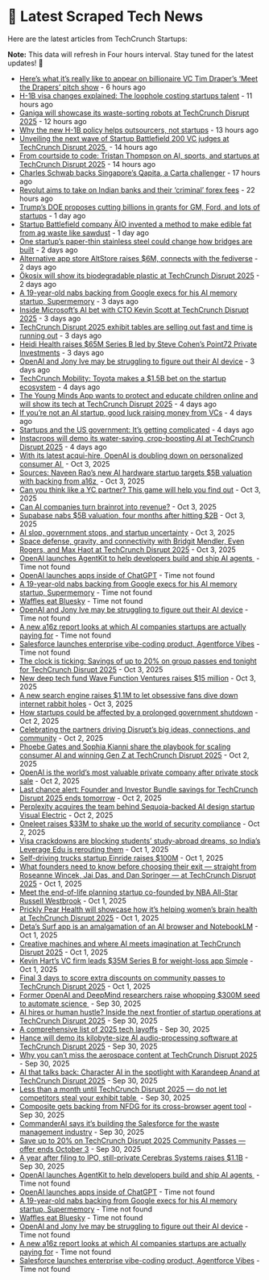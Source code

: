 
# 📰 Latest Scraped Tech News

Here are the latest articles from TechCrunch Startups:

**Note:** This data will refresh in Four hours interval. Stay tuned for the latest updates! 🔄
- [Here’s what it’s really like to appear on billionaire VC Tim Draper’s ‘Meet the Drapers’ pitch show](https://techcrunch.com/2025/10/08/heres-what-its-really-like-to-appear-on-billionaire-vc-tim-drapers-meet-the-drapers-pitch-show/) - 6 hours ago
- [H-1B visa changes explained: The loophole costing startups talent](https://techcrunch.com/video/h-1b-visa-changes-explained-the-loophole-costing-startups-talent/) - 11 hours ago
- [Ganiga will showcase its waste-sorting robots at TechCrunch Disrupt 2025](https://techcrunch.com/2025/10/08/ganiga-will-showcase-its-waste-sorting-robots-at-techcrunch-disrupt-2025/) - 12 hours ago
- [Why the new H-1B policy helps outsourcers, not startups](https://techcrunch.com/podcast/why-the-new-h-1b-policy-helps-outsourcers-not-startups/) - 13 hours ago
- [Unveiling the next wave of Startup Battlefield 200 VC judges at TechCrunch Disrupt 2025 ](https://techcrunch.com/2025/10/08/unveiling-the-next-wave-of-startup-battlefield-200-vc-judges-at-techcrunch-disrupt-2025/) - 14 hours ago
- [From courtside to code: Tristan Thompson on AI, sports, and startups at TechCrunch Disrupt 2025](https://techcrunch.com/2025/10/08/tristan-thompson-on-ai-sports-and-startups-at-techcrunch-disrupt-2025/) - 14 hours ago
- [Charles Schwab backs Singapore’s Qapita, a Carta challenger](https://techcrunch.com/2025/10/08/charles-schwab-backs-singapores-qapita-in-26-5m-bet-to-challenge-carta-with-u-s-private-market-platform/) - 17 hours ago
- [Revolut aims to take on Indian banks and their ‘criminal’ forex fees](https://techcrunch.com/2025/10/07/revolut-aims-to-take-on-indian-banks-and-their-criminal-forex-fees/) - 22 hours ago
- [Trump’s DOE proposes cutting billions in grants for GM, Ford, and lots of startups](https://techcrunch.com/2025/10/07/trumps-doe-proposes-cutting-billions-in-grants-for-gm-ford-and-lots-of-startups/) - 1 day ago
- [Startup Battlefield company ÄIO invented a method to make edible fat from ag waste like sawdust](https://techcrunch.com/2025/10/07/startup-battlefield-company-aio-invented-a-method-to-make-edible-fat-from-ag-waste-like-sawdust/) - 1 day ago
- [One startup’s paper-thin stainless steel could change how bridges are built](https://techcrunch.com/2025/10/07/one-startups-paper-thin-stainless-steel-could-change-how-bridges-are-built/) - 2 days ago
- [Alternative app store AltStore raises $6M, connects with the fediverse](https://techcrunch.com/2025/10/07/alternative-app-store-altstore-raises-6m-connects-with-the-fediverse/) - 2 days ago
- [Ökosix will show its biodegradable plastic at TechCrunch Disrupt 2025](https://techcrunch.com/2025/10/06/okosix-will-show-its-biodegradable-plastic-at-techcrunch-disrupt-2025/) - 2 days ago
- [A 19-year-old nabs backing from Google execs for his AI memory startup, Supermemory](https://techcrunch.com/2025/10/06/a-19-year-old-nabs-backing-from-google-execs-for-his-ai-memory-startup-supermemory/) - 3 days ago
- [Inside Microsoft’s AI bet with CTO Kevin Scott at TechCrunch Disrupt 2025](https://techcrunch.com/2025/10/06/inside-microsofts-ai-bet-with-cto-kevin-scott-at-techcrunch-disrupt-2025/) - 3 days ago
- [TechCrunch Disrupt 2025 exhibit tables are selling out fast and time is running out](https://techcrunch.com/2025/10/06/techcrunch-disrupt-2025-exhibit-tables-are-selling-out-fast-and-time-is-running-out/) - 3 days ago
- [Heidi Health raises $65M Series B led by Steve Cohen’s Point72 Private Investments](https://techcrunch.com/2025/10/05/heidi-health-raises-65m-series-b-led-by-steve-cohens-point72/) - 3 days ago
- [OpenAI and Jony Ive may be struggling to figure out their AI device](https://techcrunch.com/2025/10/05/openai-and-jony-ive-may-be-struggling-to-figure-out-their-ai-device/) - 3 days ago
- [TechCrunch Mobility: Toyota makes a $1.5B bet on the startup ecosystem](https://techcrunch.com/2025/10/05/techcrunch-mobility-toyota-makes-a-1-5b-bet-on-the-startup-ecosystem/) - 4 days ago
- [The Young Minds App wants to protect and educate children online and will show its tech at TechCrunch Disrupt 2025](https://techcrunch.com/2025/10/05/the-young-minds-app-wants-to-protect-and-educate-children-online-and-will-show-its-tech-at-techcrunch-disrupt-2025/) - 4 days ago
- [If you’re not an AI startup, good luck raising money from VCs](https://techcrunch.com/2025/10/04/if-youre-not-an-ai-startup-good-luck-raising-money-from-vcs/) - 4 days ago
- [Startups and the US government: It’s getting complicated](https://techcrunch.com/2025/10/04/startups-and-the-u-s-government-its-getting-complicated/) - 4 days ago
- [Instacrops will demo its water-saving, crop-boosting AI at TechCrunch Disrupt 2025](https://techcrunch.com/2025/10/04/instacrops-will-demo-its-water-saving-crop-boosting-ai-at-techcrunch-disrupt-2025/) - 4 days ago
- [With its latest acqui-hire, OpenAI is doubling down on personalized consumer AI ](https://techcrunch.com/2025/10/03/with-its-latest-acqui-hire-openai-is-doubling-down-on-personalized-consumer-ai/) - Oct 3, 2025
- [Sources: Naveen Rao’s new AI hardware startup targets $5B valuation with backing from a16z ](https://techcrunch.com/2025/10/03/sources-naveen-raos-new-ai-hardware-startup-targets-5b-valuation-with-backing-from-a16z/) - Oct 3, 2025
- [Can you think like a YC partner? This game will help you find out](https://techcrunch.com/2025/10/03/can-you-think-like-a-yc-partner-this-game-will-help-you-find-out/) - Oct 3, 2025
- [Can AI companies turn brainrot into revenue?](https://techcrunch.com/video/can-ai-companies-turn-brainrot-into-revenue/) - Oct 3, 2025
- [Supabase nabs $5B valuation, four months after hitting $2B](https://techcrunch.com/2025/10/03/supabase-nabs-5b-valuation-four-months-after-hitting-2b/) - Oct 3, 2025
- [AI slop, government stops, and startup uncertainty](https://techcrunch.com/podcast/ai-slop-government-stops-and-startup-uncertainty/) - Oct 3, 2025
- [Space defense, gravity, and connectivity with Bridgit Mendler, Even Rogers, and Max Haot at TechCrunch Disrupt 2025](https://techcrunch.com/2025/10/03/space-is-open-for-business-with-even-rogers-and-max-haot-at-techcrunch-disrupt-2025/) - Oct 3, 2025
- [OpenAI launches AgentKit to help developers build and ship AI agents ](https://techcrunch.com/2025/10/06/openai-launches-agentkit-to-help-developers-build-and-ship-ai-agents/) - Time not found
- [OpenAI launches apps inside of ChatGPT](https://techcrunch.com/2025/10/06/openai-launches-apps-inside-of-chatgpt/) - Time not found
- [A 19-year-old nabs backing from Google execs for his AI memory startup, Supermemory](https://techcrunch.com/2025/10/06/a-19-year-old-nabs-backing-from-google-execs-for-his-ai-memory-startup-supermemory/) - Time not found
- [Waffles eat Bluesky](https://techcrunch.com/2025/10/05/waffles-eat-bluesky/) - Time not found
- [OpenAI and Jony Ive may be struggling to figure out their AI device](https://techcrunch.com/2025/10/05/openai-and-jony-ive-may-be-struggling-to-figure-out-their-ai-device/) - Time not found
- [A new a16z report looks at which AI companies startups are actually paying for](https://techcrunch.com/2025/10/02/a-new-a16z-report-looks-at-which-ai-companies-startups-are-actually-paying-for/) - Time not found
- [Salesforce launches enterprise vibe-coding product, Agentforce Vibes](https://techcrunch.com/2025/10/01/salesforce-launches-enterprise-vibe-coding-product-agentforce-vibes/) - Time not found
- [The clock is ticking: Savings of up to 20% on group passes end tonight for TechCrunch Disrupt 2025](https://techcrunch.com/2025/10/03/the-clock-is-ticking-savings-of-up-to-20-on-group-passes-end-today-for-techcrunch-disrupt-2025/) - Oct 3, 2025
- [New deep tech fund Wave Function Ventures raises $15 million](https://techcrunch.com/2025/10/03/new-deep-tech-fund-wave-function-ventures-raises-15-million/) - Oct 3, 2025
- [A new search engine raises $1.1M to let obsessive fans dive down internet rabbit holes](https://techcrunch.com/2025/10/03/a-new-search-engine-raises-1-1m-to-let-obsessive-fans-dive-down-internet-rabbit-holes/) - Oct 3, 2025
- [How startups could be affected by a prolonged government shutdown](https://techcrunch.com/2025/10/02/how-startups-could-be-affected-by-a-prolonged-government-shutdown/) - Oct 2, 2025
- [Celebrating the partners driving Disrupt’s big ideas, connections, and community](https://techcrunch.com/2025/10/02/celebrating-the-partners-driving-disrupts-big-ideas-connections-and-community/) - Oct 2, 2025
- [Phoebe Gates and Sophia Kianni share the playbook for scaling consumer AI and winning Gen Z at TechCrunch Disrupt 2025](https://techcrunch.com/2025/10/02/storming-the-gates-scaling-consumer-ai-with-phoebe-gates-and-sophia-kianni-only-at-techcrunch-disrupt-2025/) - Oct 2, 2025
- [OpenAI is the world’s most valuable private company after private stock sale](https://techcrunch.com/2025/10/02/openai-is-the-worlds-most-valuable-private-company-after-private-stock-sale/) - Oct 2, 2025
- [Last chance alert: Founder and Investor Bundle savings for TechCrunch Disrupt 2025 ends tomorrow](https://techcrunch.com/2025/10/02/last-chance-alert-founder-and-investor-bundle-savings-for-techcrunch-disrupt-2025-ends-tomorrow/) - Oct 2, 2025
- [Perplexity acquires the team behind Sequoia-backed AI design startup Visual Electric](https://techcrunch.com/2025/10/02/perplexity-acquires-the-team-behind-sequioa-backed-ai-design-startup-visual-electric/) - Oct 2, 2025
- [Oneleet raises $33M to shake up the world of security compliance](https://techcrunch.com/2025/10/02/oneleet-raises-33m-to-shake-up-the-world-of-security-compliance/) - Oct 2, 2025
- [Visa crackdowns are blocking students’ study-abroad dreams, so India’s Leverage Edu is rerouting them](https://techcrunch.com/2025/10/01/visa-crackdowns-are-blocking-students-study-abroad-dreams-so-indias-leverage-edu-is-rerouting-them/) - Oct 1, 2025
- [Self-driving trucks startup Einride raises $100M](https://techcrunch.com/2025/10/01/self-driving-trucks-startup-einride-raises-100m/) - Oct 1, 2025
- [What founders need to know before choosing their exit — straight from Roseanne Wincek, Jai Das, and Dan Springer — at TechCrunch Disrupt 2025](https://techcrunch.com/2025/10/01/what-founders-need-to-know-before-choosing-their-exit-at-techcrunch-disrupt-2025/) - Oct 1, 2025
- [Meet the end-of-life planning startup co-founded by NBA All-Star Russell Westbrook](https://techcrunch.com/2025/10/01/meet-the-end-of-life-planning-startup-co-founded-by-nba-all-star-russell-westbrook/) - Oct 1, 2025
- [Prickly Pear Health will showcase how it’s helping women’s brain health at TechCrunch Disrupt 2025](https://techcrunch.com/2025/10/01/prickly-pear-health-will-showcase-how-its-helping-womens-brain-health-at-techcrunch-disrupt-2025/) - Oct 1, 2025
- [Deta’s Surf app is an amalgamation of an AI browser and NotebookLM](https://techcrunch.com/2025/10/01/detas-surf-app-is-an-amalgamation-of-an-ai-browser-and-notebooklm/) - Oct 1, 2025
- [Creative machines and where AI meets imagination at TechCrunch Disrupt 2025](https://techcrunch.com/2025/10/01/creative-machines-and-where-ai-meets-imagination-at-techcrunch-disrupt-2025/) - Oct 1, 2025
- [Kevin Hart’s VC firm leads $35M Series B for weight-loss app Simple](https://techcrunch.com/2025/10/01/kevin-harts-vc-firm-leads-35m-series-b-for-weight-loss-app-simple/) - Oct 1, 2025
- [Final 3 days to score extra discounts on community passes to TechCrunch Disrupt 2025](https://techcrunch.com/2025/10/01/3-days-left-extra-discounts-community-passes-techcrunch-disrupt-2025/) - Oct 1, 2025
- [Former OpenAI and DeepMind researchers raise whopping $300M seed to automate science ](https://techcrunch.com/2025/09/30/former-openai-and-deepmind-researchers-raise-whopping-300m-seed-to-automate-science/) - Sep 30, 2025
- [AI hires or human hustle? Inside the next frontier of startup operations at TechCrunch Disrupt 2025](https://techcrunch.com/2025/09/30/ai-hires-or-human-hustle-inside-the-next-frontier-of-startup-operations-at-techcrunch-disrupt-2025/) - Sep 30, 2025
- [A comprehensive list of 2025 tech layoffs](https://techcrunch.com/2025/09/30/tech-layoffs-2025-list/) - Sep 30, 2025
- [Hance will demo its kilobyte-size AI audio-processing software at TechCrunch Disrupt 2025](https://techcrunch.com/2025/09/30/hance-will-demo-its-kilobyte-size-ai-audio-processing-software-at-techcrunch-disrupt-2025/) - Sep 30, 2025
- [Why you can’t miss the aerospace content at TechCrunch Disrupt 2025](https://techcrunch.com/2025/09/30/why-you-cant-miss-the-aerospace-content-at-techcrunch-disrupt-2025/) - Sep 30, 2025
- [AI that talks back: Character AI in the spotlight with Karandeep Anand at TechCrunch Disrupt 2025](https://techcrunch.com/2025/09/30/ai-that-talks-back-character-ai-in-the-spotlight-with-karandeep-anand-at-techcrunch-disrupt-2025/) - Sep 30, 2025
- [Less than a month until TechCrunch Disrupt 2025 — do not let competitors steal your exhibit table ](https://techcrunch.com/2025/09/30/less-than-a-month-until-techcrunch-disrupt-2025-do-not-let-competitors-steal-your-exhibit-table/) - Sep 30, 2025
- [Composite gets backing from NFDG for its cross-browser agent tool](https://techcrunch.com/2025/09/30/composite-gets-backing-from-nfdg-for-its-cross-browser-agent-tool/) - Sep 30, 2025
- [CommanderAI says it’s building the Salesforce for the waste management industry](https://techcrunch.com/2025/09/30/commanderai-says-its-building-the-salesforce-for-the-waste-management-industry/) - Sep 30, 2025
- [Save up to 20% on TechCrunch Disrupt 2025 Community Passes — offer ends October 3](https://techcrunch.com/2025/09/30/save-up-to-20-on-techcrunch-disrupt-2025-community-passes-offer-ends-october-3/) - Sep 30, 2025
- [A year after filing to IPO, still-private Cerebras Systems raises $1.1B](https://techcrunch.com/2025/09/30/a-year-after-filing-to-ipo-still-private-cerebras-systems-raises-1-1b/) - Sep 30, 2025
- [OpenAI launches AgentKit to help developers build and ship AI agents ](https://techcrunch.com/2025/10/06/openai-launches-agentkit-to-help-developers-build-and-ship-ai-agents/) - Time not found
- [OpenAI launches apps inside of ChatGPT](https://techcrunch.com/2025/10/06/openai-launches-apps-inside-of-chatgpt/) - Time not found
- [A 19-year-old nabs backing from Google execs for his AI memory startup, Supermemory](https://techcrunch.com/2025/10/06/a-19-year-old-nabs-backing-from-google-execs-for-his-ai-memory-startup-supermemory/) - Time not found
- [Waffles eat Bluesky](https://techcrunch.com/2025/10/05/waffles-eat-bluesky/) - Time not found
- [OpenAI and Jony Ive may be struggling to figure out their AI device](https://techcrunch.com/2025/10/05/openai-and-jony-ive-may-be-struggling-to-figure-out-their-ai-device/) - Time not found
- [A new a16z report looks at which AI companies startups are actually paying for](https://techcrunch.com/2025/10/02/a-new-a16z-report-looks-at-which-ai-companies-startups-are-actually-paying-for/) - Time not found
- [Salesforce launches enterprise vibe-coding product, Agentforce Vibes](https://techcrunch.com/2025/10/01/salesforce-launches-enterprise-vibe-coding-product-agentforce-vibes/) - Time not found